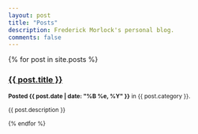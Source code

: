 ```yaml
---
layout: post
title: "Posts"
description: Frederick Morlock's personal blog.
comments: false
---
```

{% for post in site.posts %}
  <h3><a href="{{ site.baseurl }}{{ post.url }}">{{ post.title }}</a></h3>
  <p><small><strong>Posted {{ post.date | date: "%B %e, %Y" }}</strong> in {{ post.category }}.
  <p>{{ post.description }}</p>
{% endfor %}

